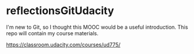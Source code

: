 # reflectionsGitUdacity

I'm new to Git, so I thought this MOOC would be a useful introduction. This repo will contain my course materials.

https://classroom.udacity.com/courses/ud775/
